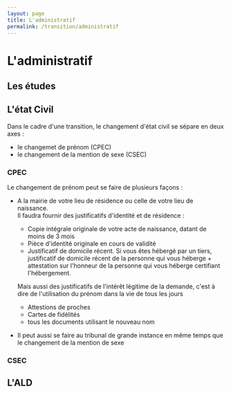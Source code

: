 ```yaml
---
layout: page
title: L'administratif
permalink: /transition/administratif
---
```


# L'administratif

## Les études

## L'état Civil

Dans le cadre d'une transition, le changement d'état civil se sépare en deux axes : 

 - le changemet de prénom (CPEC) 
 - le changement de la mention de sexe (CSEC)
 

### CPEC
Le changement de prénom peut se faire de plusieurs façons : 

 - A la mairie de votre lieu de résidence ou celle de votre lieu de naissance. <br>
     Il faudra fournir des justificatifs d'identité et de résidence :

     - Copie intégrale originale de votre acte de naissance, datant de moins de 3 mois
     - Pièce d'identité originale en cours de validité
     - Justificatif de domicile récent. Si vous êtes hébergé par un tiers, justificatif de domicile récent de la personne qui vous    héberge + attestation sur l'honneur de la personne qui vous héberge certifiant l'hébergement. <br>
    
     Mais aussi des justificatifs de l'intérêt légitime de la demande, c'est à dire de l'utilisation du prénom dans la vie de tous les jours 

     - Attestions de proches 
     - Cartes de fidélités
     - tous les documents utilisant le nouveau nom 
     
     
 - Il peut aussi se faire au tribunal de grande instance en même temps que le changement de la mention de sexe
    
### CSEC

## L'ALD

